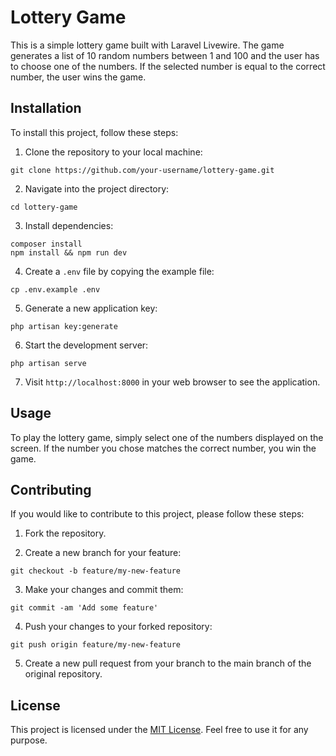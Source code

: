 # Lottery Game

This is a simple lottery game built with Laravel Livewire. The game generates a list of 10 random numbers between 1 and 100 and the user has to choose one of the numbers. If the selected number is equal to the correct number, the user wins the game.

## Installation

To install this project, follow these steps:

1. Clone the repository to your local machine:

```
git clone https://github.com/your-username/lottery-game.git
```

2. Navigate into the project directory:

```
cd lottery-game
```

3. Install dependencies:

```
composer install
npm install && npm run dev
```

4. Create a `.env` file by copying the example file:

```
cp .env.example .env
```

5. Generate a new application key:

```
php artisan key:generate
```

6. Start the development server:

```
php artisan serve
```

7. Visit `http://localhost:8000` in your web browser to see the application.

## Usage

To play the lottery game, simply select one of the numbers displayed on the screen. If the number you chose matches the correct number, you win the game.

## Contributing

If you would like to contribute to this project, please follow these steps:

1. Fork the repository.

2. Create a new branch for your feature:

```
git checkout -b feature/my-new-feature
```

3. Make your changes and commit them:

```
git commit -am 'Add some feature'
```

4. Push your changes to your forked repository:

```
git push origin feature/my-new-feature
```

5. Create a new pull request from your branch to the main branch of the original repository.

## License

This project is licensed under the [MIT License](https://opensource.org/licenses/MIT). Feel free to use it for any purpose.
